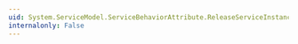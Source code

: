 ```yaml
---
uid: System.ServiceModel.ServiceBehaviorAttribute.ReleaseServiceInstanceOnTransactionComplete
internalonly: False
---
```

